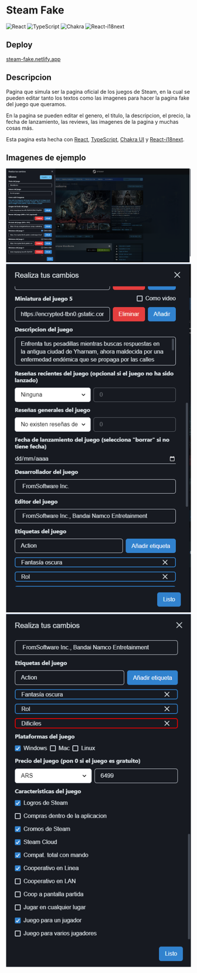 # Steam Fake
![React](https://img.shields.io/badge/react-%2320232a.svg?style=for-the-badge&logo=react&logoColor=%2361DAFB)
![TypeScript](https://img.shields.io/badge/typescript-%23007ACC.svg?style=for-the-badge&logo=typescript&logoColor=white)
![Chakra](https://img.shields.io/badge/chakra-%234ED1C5.svg?style=for-the-badge&logo=chakraui&logoColor=white)
![React-i18next](https://img.shields.io/badge/react--i18next---green?style=for-the-badge&logo=i18next)

## Deploy
[steam-fake.netlify.app](https://steam-fake.netlify.app/)

## Descripcion
Pagina que simula ser la pagina oficial de los juegos de Steam, en la cual se pueden editar tanto los textos como las imagenes para hacer la pagina fake del juego que queramos.

En la pagina se pueden editar el genero, el titulo, la descripcion, el precio, la fecha de lanzamiento, las reviews, las imagenes de la pagina y muchas cosas más.

Esta pagina esta hecha con [React](https://es.reactjs.org/), [TypeScript](https://www.typescriptlang.org/), [Chakra UI](https://chakra-ui.com/) y [React-i18next](https://react.i18next.com).

## Imagenes de ejemplo
![imagen de ejemplo 1](https://github.com/MartinLingeri/steam-fake/blob/main/bloodborne_preview_image.png)
![imagen de ejemplo 2](https://github.com/MartinLingeri/steam-fake/blob/main/preview_image_2.png)
![imagen de ejemplo 3](https://github.com/MartinLingeri/steam-fake/blob/main/preview_image_3.png)

